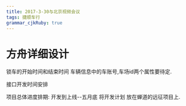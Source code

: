 ```yaml
---
title: 2017-3-30与北京视频会议
tags: 捷顺车行
grammar_cjkRuby: true
---
```

# 方舟详细设计
锁车的开始时间和结束时间
车辆信息中的车账号,车场id两个属性要待定.

接口开发时间安排

项目总体进度排期:
开发到上线--五月底
将开发计划 放在蝉道的远征项目上.
